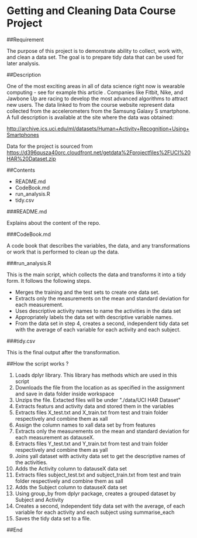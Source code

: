 # Getting and Cleaning Data Course Project

##Requirement

The purpose of this project is to demonstrate ability to collect, work with, and clean a data set. The goal is to prepare tidy data that can be used for later analysis. 

##Description

One of the most exciting areas in all of data science right now is wearable computing - see for example this article . Companies like Fitbit, Nike, and Jawbone Up are racing to develop the most advanced algorithms to attract new users. The data linked to from the course website represent data collected from the accelerometers from the Samsung Galaxy S smartphone. A full description is available at the site where the data was obtained:

http://archive.ics.uci.edu/ml/datasets/Human+Activity+Recognition+Using+Smartphones

Data for the project is sourced from https://d396qusza40orc.cloudfront.net/getdata%2Fprojectfiles%2FUCI%20HAR%20Dataset.zip


##Contents

* README.md
* CodeBook.md
* run_analysis.R
* tidy.csv

###README.md

Explains about the content of the repo.

###CodeBook.md

A code book that describes the variables, the data, and any transformations or work that is performed to clean up the data.

###run_analysis.R

This is the main script, which collects the data and transforms it into a tidy form.
It follows the following steps.

* Merges the training and the test sets to create one data set.
* Extracts only the measurements on the mean and standard deviation for each measurement.
* Uses descriptive activity names to name the activities in the data set
* Appropriately labels the data set with descriptive variable names.
* From the data set in step 4, creates a second, independent tidy data set with the average of each variable for each activity and each subject.


###tidy.csv

This is the final output after the transformation.



##How the script works ?

1. Loads dplyr library. This library has methods which are used in this script
2. Downloads the file from the location as as specified in the assignment and save in data folder inside workspace 
3. Unzips the file. Extacted files will be under "./data/UCI HAR Dataset"
4. Extracts featurs and activity data and stored them in the variables 
5. Extracts files X_test.txt and X_train.txt from test and train folder respectively and combine them as xall
6. Assign the column names to xall data set by from features
7. Extracts only the measurements on the mean and standard deviation for each measurement as datauseX. 
8. Extracts files Y_test.txt and Y_train.txt from test and train folder respectively and combine them as yall
9. Joins yall dataset with activity data set to get the descriptive names of the activities.
10. Adds the Activity column to datauseX data set
11. Extracts files subject_test.txt and subject_train.txt from test and train folder respectively and combine them as sall
12. Adds the Subject column to datauseX data set
13. Using group_by from dplyr package, creates a grouped dataset by Subject and Activity
14. Creates a second, independent tidy data set with the average, of each variable for each activity and each subject using summarise_each
15. Saves the tidy data set to a file.

##End